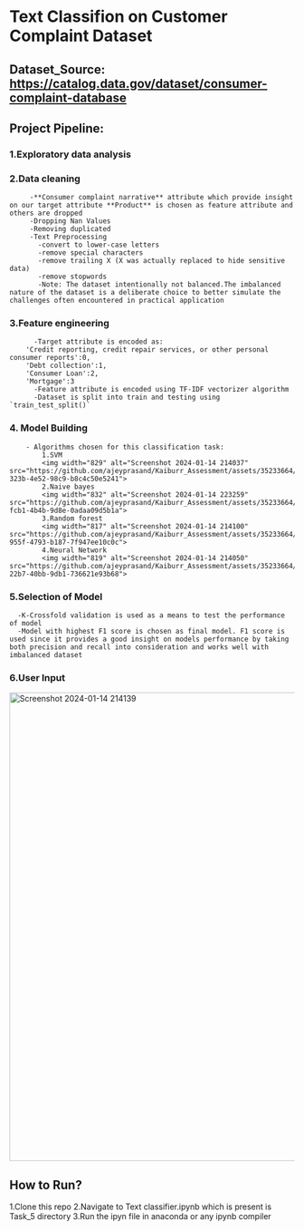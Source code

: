 # Text Classifion on Customer Complaint Dataset
## Dataset_Source: https://catalog.data.gov/dataset/consumer-complaint-database
## Project Pipeline:
  ### 1.Exploratory data analysis
  ### 2.Data cleaning
         -**Consumer complaint narrative** attribute which provide insight on our target attribute **Product** is chosen as feature attribute and others are dropped
         -Dropping Nan Values
         -Removing duplicated
         -Text Preprocessing
           -convert to lower-case letters
           -remove special characters
           -remove trailing X (X was actually replaced to hide sensitive data)
           -remove stopwords
           -Note: The dataset intentionally not balanced.The imbalanced nature of the dataset is a deliberate choice to better simulate the challenges often encountered in practical application
  ### 3.Feature engineering
          -Target attribute is encoded as:
        'Credit reporting, credit repair services, or other personal consumer reports':0,
        'Debt collection':1,
        'Consumer Loan':2,
        'Mortgage':3
          -Feature attribute is encoded using TF-IDF vectorizer algorithm
          -Dataset is split into train and testing using `train_test_split()`
  ### 4. Model Building
        - Algorithms chosen for this classification task: 
            1.SVM
            <img width="829" alt="Screenshot 2024-01-14 214037" src="https://github.com/ajeyprasand/Kaiburr_Assessment/assets/35233664/0fc337df-323b-4e52-98c9-b8c4c50e5241">
            2.Naive bayes
            <img width="832" alt="Screenshot 2024-01-14 223259" src="https://github.com/ajeyprasand/Kaiburr_Assessment/assets/35233664/a1606cac-fcb1-4b4b-9d8e-0adaa09d5b1a">
            3.Random forest
            <img width="817" alt="Screenshot 2024-01-14 214100" src="https://github.com/ajeyprasand/Kaiburr_Assessment/assets/35233664/ad0757c7-955f-4793-b187-7f947ee10c0c">
            4.Neural Network
            <img width="819" alt="Screenshot 2024-01-14 214050" src="https://github.com/ajeyprasand/Kaiburr_Assessment/assets/35233664/e76879c0-22b7-40bb-9db1-736621e93b68">
  ### 5.Selection of Model
      -K-Crossfold validation is used as a means to test the performance of model
      -Model with highest F1 score is chosen as final model. F1 score is used since it provides a good insight on models performance by taking both precision and recall into consideration and works well with imbalanced dataset
  ### 6.User Input
  <img width="827" alt="Screenshot 2024-01-14 214139" src="https://github.com/ajeyprasand/Kaiburr_Assessment/assets/35233664/c8eb4b89-9f4d-4479-b3a5-5d732d48f089">

## How to Run?
  1.Clone this repo
  2.Navigate to Text classifier.ipynb which is present is Task_5 directory
  3.Run the ipyn file in anaconda or any ipynb compiler

